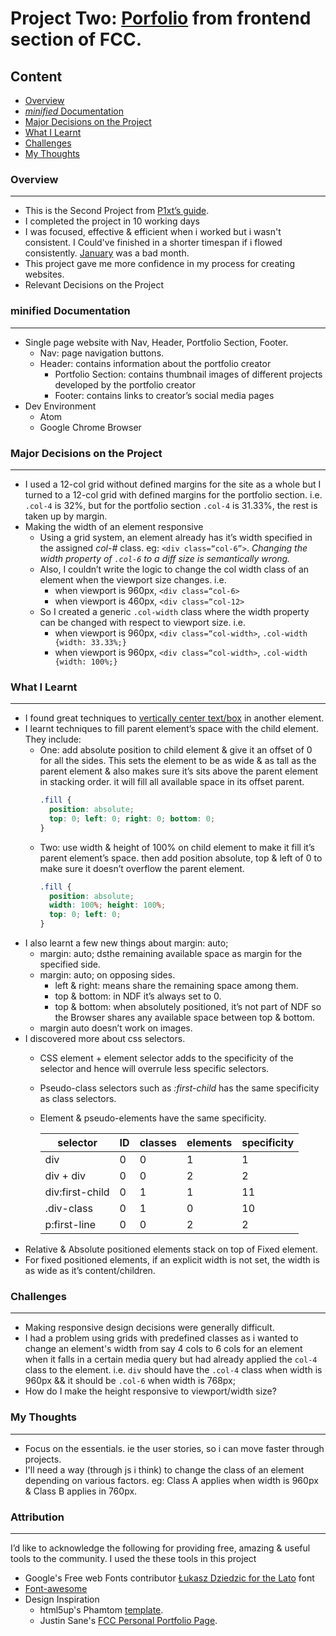 # Project Two: [Porfolio](https://www.freecodecamp.org/challenges/build-a-personal-portfolio-webpage) from frontend section of FCC.

## Content
* [Overview](#overview)
* [*minified* Documentation](#minified-documentation)
* [Major Decisions on the Project](#major-decisions-on-the-project)
* [What I Learnt](#what-i-learnt)
* [Challenges](#challenges)
* [My Thoughts](#my-thoughts)

### Overview
***
* This is the Second Project from [P1xt’s guide](https://github.com/P1xt/p1xt-guides).
* I completed the project in 10 working days
* I was focused, effective & efficient when i worked but i wasn't consistent. I Could've finished in a shorter timespan if i 
flowed consistently.  [January](https://github.com/intOppong/software_engineer_journey/blob/master/journey/january_2018.md) 
was a bad month.
* This project gave me more confidence in my process for creating websites.
* Relevant Decisions on the Project

### minified Documentation
***
* Single page website with Nav, Header, Portfolio Section, Footer.
  * Nav: page navigation buttons.
  * Header: contains information about the portfolio creator
	*	Portfolio Section: contains thumbnail images of different projects developed by the portfolio creator
	*	Footer: contains links to creator’s social media pages 
* Dev Environment
  * Atom
  * Google Chrome Browser

### Major Decisions on the Project 
***
  * I used a 12-col grid without defined margins for the site as a whole but I turned to a 12-col grid with defined margins for 
the portfolio section. i.e. ```.col-4``` is 32%, but for the portfolio section ```.col-4``` is 31.33%, the rest is taken up by margin.
  * Making the width of an element responsive
    * Using a grid system, an element already has it’s width specified in the assigned *col-#* class. eg: ```<div class=“col-6”>```.
    *Changing the width property of ```.col-6``` to a diff size is semantically wrong.*
    * Also, I couldn’t write the logic to change the col width class of an element when the viewport size changes. i.e. 
      * when viewport is 960px, ```<div class=“col-6>```
      * when viewport is 460px, ```<div class=“col-12>```
    * So I created a generic ```.col-width``` class where the width property can be changed with respect to viewport size. i.e.
      * when viewport is 960px, ```<div class=“col-width>```, ```.col-width {width: 33.33%;}```
      * when viewport is 960px, ```<div class=“col-width>```, ```.col-width {width: 100%;}```


### What I Learnt
***
* I found great techniques to [vertically center text/box](https://stackoverflow.com/questions/8865458/how-do-i-vertically-center-text-with-css) 
in another element. 
* I learnt techniques to fill parent element’s space with the child element. They include:
  * One: add absolute position to child element & give it an offset of 0 for all the sides. This sets the element to be as 
  wide & as tall as the parent element & also makes sure it’s sits above the parent element in stacking order. it will fill all available space in its offset parent.
	  ```css
      .fill {
        position: absolute;
        top: 0; left: 0; right: 0; bottom: 0;
      }
	  ```
  * Two: use width & height of 100% on child element to make it fill it’s parent element’s space. then add position absolute, 
  top & left of 0 to make sure it doesn’t overflow the parent element.
	  ```css
      .fill {
        position: absolute;
        width: 100%; height: 100%;
        top: 0; left: 0;
      }
    ```
* I also learnt a few new things about margin: auto;
  * margin: auto; dsthe remaining available space as margin for the specified side.
  * margin: auto; on opposing sides. 
    * left & right: means share the remaining space among them.
    * top & bottom: in NDF it’s always set to 0.
    * top & bottom: when absolutely positioned, it’s not part of NDF so the Browser shares any available space between top & 
    bottom.
  * margin auto doesn’t work on images.
* I discovered more about css selectors.
  * CSS element + element selector adds to the specificity of the selector and hence will overrule less specific selectors.
  * Pseudo-class selectors such as *:first-child* has the same specificity as class selectors. 
  * Element & pseudo-elements have the same specificity.
  
    | selector | ID | classes | elements | specificity
    | --- | --- | --- | --- | --- |
    | div | 0 | 0 | 1| 1 |
    | div + div | 0 | 0 | 2 | 2 |
    | div:first-child | 0 | 1 | 1 | 11 |
    | .div-class | 0 | 1 | 0| 10 |
    | p:first-line | 0 |  0 | 2 | 2 |
* Relative & Absolute positioned elements stack on top of Fixed element.
* For fixed positioned elements, if an explicit width is not set, the width is as wide as it’s content/children. 

### Challenges
***
* Making responsive design decisions were generally difficult.
* I had a problem using grids with predefined classes as i wanted to change an element's width from say 4 cols to 6 cols for
an element when it falls in a certain media query but had already applied the ```col-4``` class to the element. i.e. ```div``` 
should have the ```.col-4``` class when width is 960px && it should be ```.col-6``` when width is 768px;
* How do I make the height responsive to viewport/width size?

### My Thoughts
***
* Focus on the essentials. ie the user stories, so i can move faster through projects.
* I'll need a way (through js i think) to change the class of an element depending on various factors. eg: Class A applies 
when width is 960px & Class B applies in 760px. 

### Attribution
***
I’d like to acknowledge the following for providing free, amazing & useful tools to the community. I used the these tools in this project
* Google's Free web Fonts contributor [Łukasz Dziedzic for the Lato](https://fonts.google.com/specimen/Lato) font
* [Font-awesome](http://fontawesome.io/)
* Design Inspiration
	* html5up's Phamtom [template](https://html5up.net/phantom).
	* Justin Sane's [FCC Personal Portfolio Page](https://codepen.io/freeCodeCamp/full/YqLyXB).
